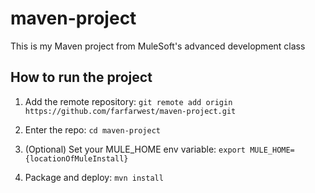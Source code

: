 # maven-project

This is my Maven project from MuleSoft's advanced development class

## How to run the project

1. Add the remote repository: `git remote add origin https://github.com/farfarwest/maven-project.git`

1. Enter the repo: `cd maven-project`

1. (Optional) Set your MULE_HOME env variable: `export MULE_HOME={locationOfMuleInstall}`

1. Package and deploy: `mvn install`
